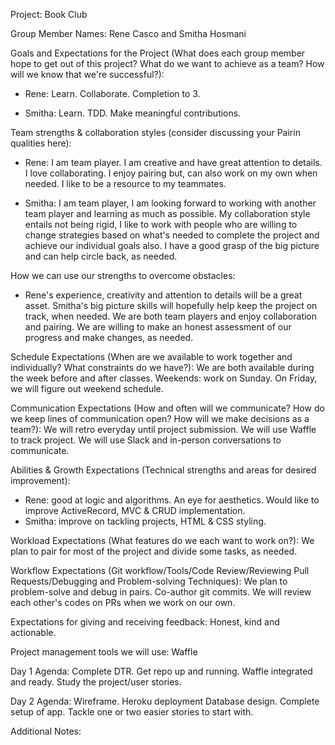 Project: Book Club

Group Member Names: Rene Casco and Smitha Hosmani

Goals and Expectations for the Project (What does each group member hope to get out of this project? What do we want to achieve as a team? How will we know that we're successful?):
- Rene: Learn. Collaborate. Completion to 3.

- Smitha: Learn. TDD. Make meaningful contributions.

Team strengths & collaboration styles (consider discussing your Pairin qualities here):
- Rene: I am team player.  I am creative and have great attention to details.  I love collaborating.  I enjoy pairing but, can also work on my own when needed.  I like to be a resource to my teammates.

- Smitha: I am team player, I am looking forward to working with another team player and learning as much as possible. My collaboration style entails not being rigid, I like to work with people who are willing to change strategies based on what's needed to complete the project and achieve our individual goals also. I have a good grasp of the big picture and can help circle back, as needed.

How we can use our strengths to overcome obstacles:
- Rene's experience, creativity and attention to details will be a great asset.  Smitha's big picture skills will hopefully help keep the project on track, when needed.  We are both team players and enjoy collaboration and pairing.  We are willing to make an honest assessment of our progress and make changes, as needed.

Schedule Expectations (When are we available to work together and individually? What constraints do we have?):
We are both available during the week before and after classes. Weekends: work on Sunday.
On Friday, we will figure out weekend schedule.

Communication Expectations (How and often will we communicate? How do we keep lines of communication open? How will we make decisions as a team?):
We will retro everyday until project submission.
We will use Waffle to track project.
We will use Slack and in-person conversations to communicate.

Abilities & Growth Expectations (Technical strengths and areas for desired improvement):
- Rene: good at logic and algorithms. An eye for aesthetics. Would like to improve ActiveRecord, MVC & CRUD implementation.
- Smitha: improve on tackling projects, HTML & CSS styling.

Workload Expectations (What features do we each want to work on?):
We plan to pair for most of the project and divide some tasks, as needed.

Workflow Expectations (Git workflow/Tools/Code Review/Reviewing Pull Requests/Debugging and Problem-solving Techniques):
We plan to problem-solve and debug in pairs.
Co-author git commits.
We will review each other's codes on PRs when we work on our own.

Expectations for giving and receiving feedback:
Honest, kind and actionable.

Project management tools we will use:
Waffle

Day 1 Agenda:
Complete DTR.
Get repo up and running.
Waffle integrated and ready.
Study the project/user stories.

Day 2 Agenda:
Wireframe.
Heroku deployment
Database design.
Complete setup of app.
Tackle one or two easier stories to start with.

Additional Notes:
